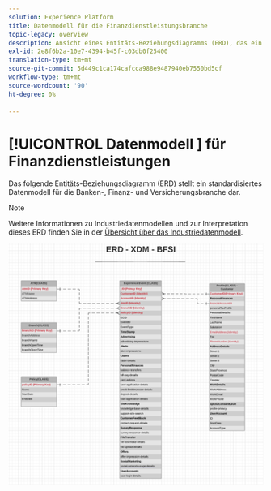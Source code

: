 ```yaml
---
solution: Experience Platform
title: Datenmodell für die Finanzdienstleistungsbranche
topic-legacy: overview
description: Ansicht eines Entitäts-Beziehungsdiagramms (ERD), das ein standardisiertes Datenmodell für die Banken-, Finanz- und Versicherungsbranche beschreibt. Dieses Datenmodell ist mit dem Experience Data Model (XDM) für die Verwendung in Adobe Experience Platform kompatibel.
exl-id: 2e8f6b2a-10e7-4394-b45f-c03db0f25400
translation-type: tm+mt
source-git-commit: 5d449c1ca174cafcca988e9487940eb7550bd5cf
workflow-type: tm+mt
source-wordcount: '90'
ht-degree: 0%

---
```


# [!UICONTROL Datenmodell ] für Finanzdienstleistungen

Das folgende Entitäts-Beziehungsdiagramm (ERD) stellt ein standardisiertes Datenmodell für die Banken-, Finanz- und Versicherungsbranche dar.

>[!NOTE]
>
>Weitere Informationen zu Industriedatenmodellen und zur Interpretation dieses ERD finden Sie in der [Übersicht über das Industriedatenmodell](./overview.md).

![](../../images/industries/financial.png)
